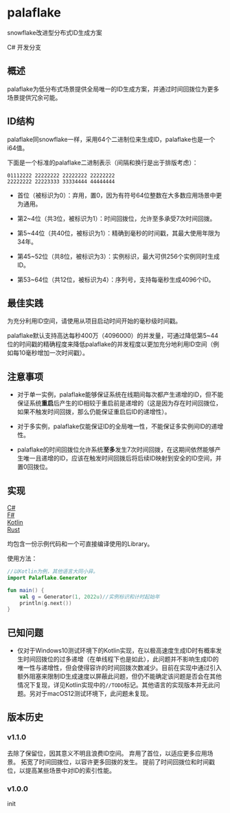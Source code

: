 # palaflake

snowflake改进型分布式ID生成方案

C# 开发分支

## 概述

palaflake为低分布式场景提供全局唯一的ID生成方案，并通过时间回拨位为更多场景提供冗余可能。

## ID结构

palaflake同snowflake一样，采用64个二进制位来生成ID，palaflake也是一个i64值。

下面是一个标准的palaflake二进制表示（间隔和换行是出于排版考虑）：

```text
01112222 22222222 22222222 22222222
22222222 22223333 33334444 44444444
```

* 首位（被标识为0）：弃用，置0，因为有符号64位整数在大多数应用场景中更为通用。

* 第2~4位（共3位，被标识为1）：时间回拨位，允许至多承受7次时间回拨。

* 第5~44位（共40位，被标识为1）：精确到毫秒的时间戳，其最大使用年限为34年。

* 第45~52位（共8位，被标识为3）：实例标识，最大可供256个实例同时生成ID。

* 第53~64位（共12位，被标识为4）：序列号，支持每毫秒生成4096个ID。

## 最佳实践

为充分利用ID空间，请使用从项目启动时间开始的毫秒级时间戳。

palaflake默认支持高达每秒400万（4096000）的并发量，可通过降低第5~44位的时间戳的精确程度来降低palaflake的并发程度以更加充分地利用ID空间（例如每10毫秒增加一次时间戳）。

## 注意事项

* 对于单一实例，palaflake能够保证系统在线期间每次都产生递增的ID，但不能保证系统**重启**后产生的ID相较于重启前是递增的（这是因为存在时间回拨位，如果不触发时间回拨，那么仍能保证重启后ID的递增性）。

* 对于多实例，palaflake仅能保证ID的全局唯一性，不能保证多实例间ID的递增性。

* palaflake的时间回拨位允许系统**至多**发生7次时间回拨，在这期间依然能够产生唯一且递增的ID，应该在触发时间回拨后将后续ID映射到安全的ID空间，并置0回拨位。

## 实现

[C#](/cs_impl)  
[F#](/fs_impl)  
[Kotlin](/kt_impl)  
[Rust](/rs_impl)

均包含一份示例代码和一个可直接编译使用的Library。

使用方法：

```kotlin
//以Kotlin为例，其他语言大同小异。
import Palaflake.Generator

fun main() {
    val g = Generator(1, 2022u)//实例标识和计时起始年
    println(g.next())
}
```

## 已知问题

* 仅对于Windows10测试环境下的Kotlin实现，在以极高速度生成ID时有概率发生时间回拨位的过多递增（在单线程下也是如此），此问题并不影响生成ID的唯一性与递增性，但会使得容许的时间回拨次数减少。目前在实现中通过引入额外阻塞来限制ID生成速度以屏蔽此问题，但仍不能确定该问题是否会在其他情况下复现，详见Kotlin实现中的`//TODO`标记。其他语言的实现版本并无此问题。另对于macOS12测试环境下，此问题未复现。

## 版本历史

### v1.1.0

去除了保留位，因其意义不明且浪费ID空间。
弃用了首位，以适应更多应用场景。
拓宽了时间回拨位，以容许更多回拨的发生。
提前了时间回拨位和时间戳位，以提高某些场景中对ID的索引性能。

### v1.0.0

init
